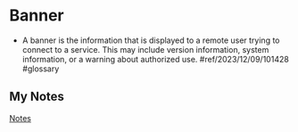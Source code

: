 # Banner
- A banner is the information that is displayed to a remote user trying to connect to a service. This may include version information, system information, or a warning about authorized use. #ref/2023/12/09/101428 #glossary
## My Notes
[Notes](mynotes/banner-notes.md)
